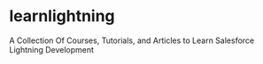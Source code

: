 # learnlightning
A Collection Of Courses, Tutorials, and Articles to Learn Salesforce Lightning Development

